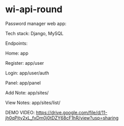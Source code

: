 # wi-api-round

Password manager web app:

Tech stack: Django, MySQL

Endpoints: 

Home: app


Register: app/user


Login: app/user/auth


Panel: app/panel


Add Note: app/sites/<userid>
  

View Notes: app/sites/list/<userid>

DEMO VIDEO: https://drive.google.com/file/d/11-jh0qPity2xL_fxDm0j0tDZY68cF1hR/view?usp=sharing 
